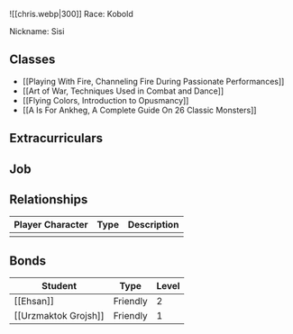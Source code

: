 ![[chris.webp|300]]
Race: Kobold

Nickname: Sisi

## Classes

- [[Playing With Fire, Channeling Fire During Passionate Performances]]
- [[Art of War, Techniques Used in Combat and Dance]]
- [[Flying Colors, Introduction to Opusmancy]]
- [[A Is For Ankheg, A Complete Guide On 26 Classic Monsters]]
## Extracurriculars

## Job

## Relationships

| Player Character | Type | Description |
| ---------------- | ---- | ----------- |
|                  |      |             |
## Bonds

| Student              | Type     | Level |
| -------------------- | -------- | ----- |
| [[Ehsan]]            | Friendly | 2     |
| [[Urzmaktok Grojsh]] | Friendly | 1     |
